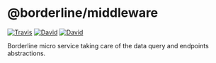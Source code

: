 # @borderline/middleware

[![Travis](https://img.shields.io/travis/dsi-icl/borderline/master.svg?style=flat-square)](https://travis-ci.org/dsi-icl/borderline) 
[![David](https://img.shields.io/david/dsi-icl/borderline.svg?style=flat-square)](https://david-dm.org/dsi-icl/borderline) 
[![David](https://img.shields.io/david/dev/dsi-icl/borderline.svg?style=flat-square)](https://david-dm.org/dsi-icl/borderline?type=dev) 

Borderline micro service taking care of the data query and endpoints abstractions.

